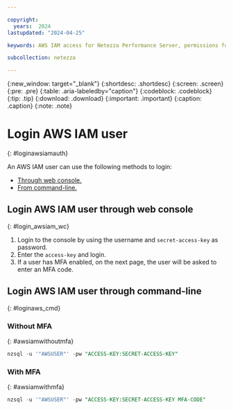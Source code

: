 ```yaml
---

copyright:
  years:  2024
lastupdated: "2024-04-25"

keywords: AWS IAM access for Netezza Performance Server, permissions for Netezza Performance Server, identity and access management for Netezza Performance Server, roles for Netezza Performance Server, actions for Netezza Performance Server, assigning access for Netezza Performance Server

subcollection: netezza

---
```


{:new_window: target="_blank"}
{:shortdesc: .shortdesc}
{:screen: .screen}
{:pre: .pre}
{:table: .aria-labeledby="caption"}
{:codeblock: .codeblock}
{:tip: .tip}
{:download: .download}
{:important: .important}
{:caption: .caption}
{:note: .note}

# Login AWS IAM user
{: #loginawsiamauth}

An AWS IAM user can use the following methods to login:
- [Through web console.](/docs/netezza?topic=netezza-loginawsiamauth#login_awsiam_wc)
- [From command-line.](/docs/netezza?topic=netezza-loginawsiamauth#loginaws_cmd)

## Login AWS IAM user through web console
{: #login_awsiam_wc}


1. Login to the console by using the username and `secret-access-key` as password.
1. Enter the `access-key` and login.
1. If a user has MFA enabled, on the next page, the user will be asked to enter an MFA code.


## Login AWS IAM user through command-line
{: #loginaws_cmd}

### Without MFA
{: #awsiamwithoutmfa}

```sql
nzsql -u '"AWSUSER"' -pw "ACCESS-KEY:SECRET-ACCESS-KEY"
```

### With MFA
{: #awsiamwithmfa}

```sql
nzsql -u '"AWSUSER"' -pw "ACCESS-KEY:SECRET-ACCESS-KEY MFA-CODE"
```
